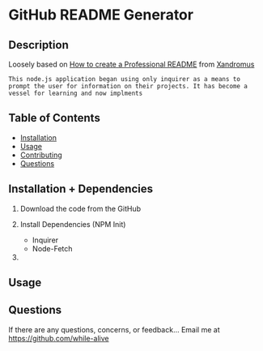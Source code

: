 # GitHub README Generator

## Description
Loosely based on [How to create a Professional README](https://github.com/coding-boot-camp/potential-enigma/blob/main/readme-guide.md) from [Xandromus](https://github.com/Xandromus)

    This node.js application began using only inquirer as a means to prompt the user for information on their projects. It has become a vessel for learning and now implments 

## Table of Contents
* [Installation](#installation)
* [Usage](#usage)
* [Contributing](#contributing)
* [Questions](#questions)

## Installation + Dependencies

1. Download the code from the GitHub

2. Install Dependencies (NPM Init)
    - Inquirer
    - Node-Fetch

3. 

## Usage

## Questions
If there are any questions, concerns, or feedback... 
Email me at 
https://github.com/while-alive